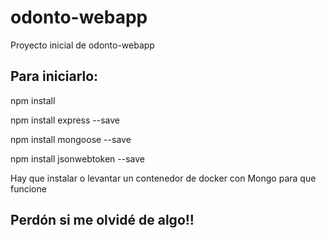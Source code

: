 # odonto-webapp
Proyecto inicial de odonto-webapp

## Para iniciarlo:

npm install

npm install express --save

npm install mongoose --save

npm install jsonwebtoken --save


Hay que instalar o levantar un contenedor de docker con Mongo para que funcione 

## Perdón si me olvidé de algo!!

